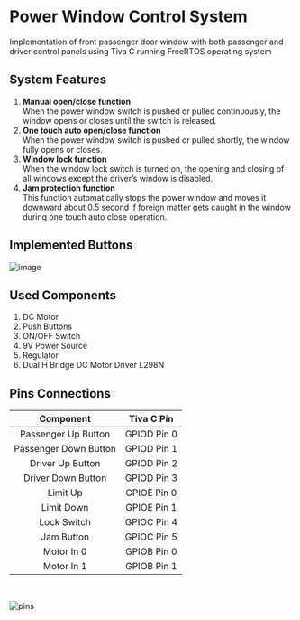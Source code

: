 # Power Window Control System
 Implementation of front passenger door window with both passenger and driver control panels using Tiva C running FreeRTOS operating system
## System Features
<ol>
 <li> <b>Manual open/close function</b> </li>
When the power window switch is pushed or pulled
continuously, the window opens or closes until the switch
is released.<br/>

<li> <b>One touch auto open/close function</b> </li>
When the power window switch is pushed or pulled
shortly, the window fully opens or closes.<br/>
 
<li> <b>Window lock function</b> </li>
When the window lock switch is turned on, the opening and closing of
all windows except the driver’s window is disabled.<br/>
 
<li> <b>Jam protection function</b> </li>
This function automatically stops the power window and moves it
downward about 0.5 second if foreign matter gets caught in the
window during one touch auto close operation.
<br/>
</ol>

## Implemented Buttons
![image](https://github.com/OmarElbanna/Power-Window-Control-System/assets/96841295/099be9d0-c9b2-47c6-8be0-0642babc920a)

## Used Components
<ol>
 <li> DC Motor</li>
 <li> Push Buttons</li>
 <li> ON/OFF Switch</li>
 <li> 9V Power Source</li>
 <li> Regulator</li>
 <li> Dual H Bridge DC Motor Driver L298N</li>
 </ol>
 
 ## Pins Connections
 |Component|Tiva C Pin|
|:--------:|:-----------------------:|
|Passenger Up Button|GPIOD Pin 0|
|Passenger Down Button|GPIOD Pin 1|
|Driver Up Button|GPIOD Pin 2|
|Driver Down Button|GPIOD Pin 3|
|Limit Up|GPIOE Pin 0|
|Limit Down|GPIOE Pin 1|
|Lock Switch|GPIOC Pin 4|
|Jam Button|GPIOC Pin 5|
|Motor In 0|GPIOB Pin 0|
|Motor In 1|GPIOB Pin 1|
<br/>

![pins](https://github.com/OmarElbanna/Power-Window-Control-System/assets/96841295/602f3157-4de7-4282-933c-27ae7a7a624d)



